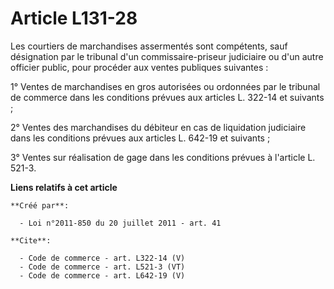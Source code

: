 # Article L131-28

Les courtiers de marchandises assermentés sont compétents, sauf désignation par le tribunal d'un commissaire-priseur
judiciaire ou d'un autre officier public, pour procéder aux ventes publiques suivantes : 

1° Ventes de marchandises en gros autorisées ou ordonnées par le tribunal de commerce dans les conditions prévues aux
articles L. 322-14 et suivants ; 

2° Ventes des marchandises du débiteur en cas de liquidation judiciaire dans les conditions prévues aux articles L. 642-19 et
suivants ; 

3° Ventes sur réalisation de gage dans les conditions prévues à l'article L. 521-3.

**Liens relatifs à cet article**

	**Créé par**:

	  - Loi n°2011-850 du 20 juillet 2011 - art. 41

	**Cite**:

	  - Code de commerce - art. L322-14 (V)
	  - Code de commerce - art. L521-3 (VT)
	  - Code de commerce - art. L642-19 (V)

